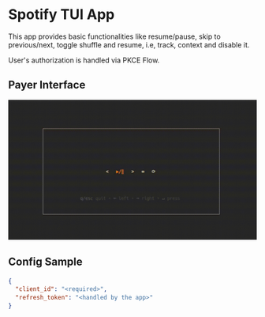 # Spotify TUI App

This app provides basic functionalities like resume/pause, skip to previous/next, toggle shuffle and resume, i.e, track, context and disable it.

User's authorization is handled via PKCE Flow.

## Payer Interface

![demo](./media/demo.gif)

## Config Sample

```json
{
  "client_id": "<required>",
  "refresh_token": "<handled by the app>"
}
```

